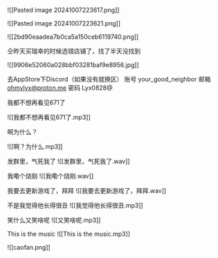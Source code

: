 ![[Pasted image 20241007223617.png]]

![[Pasted image 20241007223621.png]]


![[2bd90eaadea7b0ca5a150ceb6119740.png]]

仝昨天买瑞幸的时候选错店铺了，找了半天没找到

![[9906e52060a028bbf03281baf9e8956.jpg]]

去AppStore下Discord（如果没有就换区）
账号 your_good_neighbor
邮箱 ohmylyx@proton.me
密码 Lyx0828@

我都不想再看见671了

![[我都不想再看见671了.mp3]]

啊为什么？

![[啊？为什么.mp3]]


发群里，气死我了
![[发群里，气死我了.wav]]


我嘞个烧刚
![[我嘞个烧刚.wav]]


我要去更新游戏了，拜拜
![[我要去更新游戏了，拜拜.wav]]


不是我觉得他长得很丑
![[我觉得他长得很丑.mp3]]


笑什么又笑啥呢
![[又笑啥呢.mp3]]


This is the music
![[This is the music.mp3]]

![[caofan.png]]